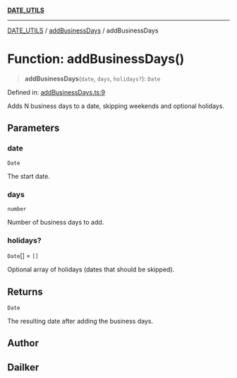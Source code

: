 [**DATE_UTILS**](../../README.md)

***

[DATE_UTILS](../../README.md) / [addBusinessDays](../README.md) / addBusinessDays

# Function: addBusinessDays()

> **addBusinessDays**(`date`, `days`, `holidays?`): `Date`

Defined in: [addBusinessDays.ts:9](https://github.com/dailker/everyutil-js/blob/b3e269da55b7d96c15eb37e98c5c4f6b94f05f6f/src/date/addBusinessDays.ts#L9)

Adds N business days to a date, skipping weekends and optional holidays.

## Parameters

### date

`Date`

The start date.

### days

`number`

Number of business days to add.

### holidays?

`Date`[] = `[]`

Optional array of holidays (dates that should be skipped).

## Returns

`Date`

The resulting date after adding the business days.

## Author

## Dailker
